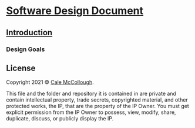 # [Software Design Document](../)

## [Introduction](./)

### Design Goals

## License

Copyright 2021 © [Cale McCollough](https://cookingwithcale.org).

This file and the folder and repository it is contained in are private and contain intellectual property, trade secrets, copyrighted material, and other protected works, the IP, that are the property of the IP Owner. You must get explicit permission from the IP Owner to possess, view, modify, share, duplicate, discuss, or publicly display the IP.
